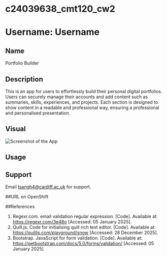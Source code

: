 # c24039638_cmt120_cw2 
# Username: Username

## Name
Portfolio Builder


## Description
This is an app for users to effortlessly build their personal digital portfolios. Users can securely manage their accounts and add content such as summaries, skills, experiences, and projects. Each section is designed to show content in a readable and professional way, ensuring a professional and personalised presentation.


## Visual
![Screenshot of the App](img/Screenshot.png)


## Usage


## Support
Email tsangh4@cardiff.ac.uk for support.


##URL on OpenShift


##References
1. Regexr.com. email validation regular expression. [Code]. Available at: https://regexr.com/3e48o [Accessed: 05 January 2025].
2. Quill.js. Code for initialising quill rich text editor. [Code].  Available at: https://quilljs.com/playground/snow [Accessed: 28 December 2025].
3. Bootstrap.  JavaScript for form validation. [Code]. Available at: https://getbootstrap.com/docs/5.0/forms/validation/ [Accessed: 05 January 2025]

